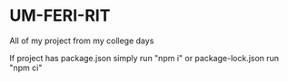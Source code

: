 # UM-FERI-RIT
All of my project from my college days

If project has package.json simply run "npm i"
or package-lock.json run "npm ci"

